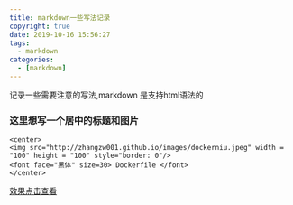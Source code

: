 ```yaml
---
title: markdown一些写法记录
copyright: true
date: 2019-10-16 15:56:27
tags:
  - markdown
categories:
  - [markdown]
---
```


记录一些需要注意的写法,markdown 是支持html语法的
<!--more-->

### 这里想写一个居中的标题和图片

```
<center>
<img src="http://zhangzw001.github.io/images/dockerniu.jpeg" width = "100" height = "100" style="border: 0"/>
<font face="黑体" size=30> Dockerfile </font>
</center>
```
[效果点击查看](https://zhangzw001.github.io/2019/10/16/16-dockerfile介绍/)

